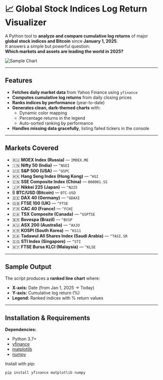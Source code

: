 # 📈 Global Stock Indices Log Return Visualizer

A Python tool to **analyze and compare cumulative log returns** of major **global stock indices and Bitcoin** since **January 1, 2025**.  
It answers a simple but powerful question:  
**Which markets and assets are leading the world in 2025?**

![Sample Chart](https://github.com/user-attachments/assets/cfc9091b-56cc-4167-b1c0-0161661aafaf)

---

## Features

- **Fetches daily market data** from Yahoo Finance using `yfinance`  
- **Computes cumulative log returns** from daily closing prices  
- **Ranks indices by performance** (year-to-date)  
- **Generates clean, dark-themed charts** with:  
  - Dynamic color mapping  
  - Percentage returns in the legend  
  - Auto-sorted ranking by performance  
- **Handles missing data gracefully**, listing failed tickers in the console  

---

## Markets Covered

- 🇷🇺 **MOEX Index (Russia)** — `IMOEX.ME`  
- 🇮🇳 **Nifty 50 (India)** — `^NSEI`  
- 🇺🇸 **S&P 500 (USA)** — `^GSPC`  
- 🇭🇰 **Hang Seng Index (Hong Kong)** — `^HSI`  
- 🇨🇳 **SSE Composite Index (China)** — `000001.SS`  
- 🇯🇵 **Nikkei 225 (Japan)** — `^N225`  
- ₿ **BTC/USD (Bitcoin)** — `BTC-USD`  
- 🇩🇪 **DAX 40 (Germany)** — `^GDAXI`  
- 🇬🇧 **FTSE 100 (UK)** — `^FTSE`  
- 🇫🇷 **CAC 40 (France)** — `^FCHI`  
- 🇨🇦 **TSX Composite (Canada)** — `^GSPTSE`  
- 🇧🇷 **Bovespa (Brazil)** — `^BVSP`  
- 🇦🇺 **ASX 200 (Australia)** — `^AXJO`  
- 🇰🇷 **KOSPI (South Korea)** — `^KS11`  
- 🇸🇦 **Tadawul All Shares Index (Saudi Arabia)** — `^TASI.SR`  
- 🇸🇬 **STI Index (Singapore)** — `^STI`  
- 🇲🇾 **FTSE Bursa KLCI (Malaysia)** — `^KLSE`  


---

## Sample Output

The script produces a **ranked line chart** where:  

- **X-axis:** Date (from Jan 1, 2025 → Today)  
- **Y-axis:** Cumulative log return (%)  
- **Legend:** Ranked indices with % return values  

---

## Installation & Requirements

**Dependencies:**
- Python 3.7+  
- [yfinance](https://pypi.org/project/yfinance/)  
- [matplotlib](https://matplotlib.org/)  
- [numpy](https://numpy.org/)  

Install with pip:  

```bash
pip install yfinance matplotlib numpy
